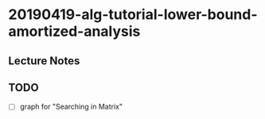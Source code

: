 # 20190419-alg-tutorial-lower-bound-amortized-analysis

## Lecture Notes

## TODO
- [ ] graph for "Searching in Matrix"
